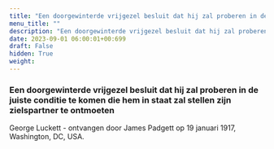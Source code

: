 ```yaml
---
title: "Een doorgewinterde vrijgezel besluit dat hij zal proberen in de juiste conditie te komen die hem in staat zal stellen zijn zielspartner te ontmoeten"
menu_title: ""
description: "Een doorgewinterde vrijgezel besluit dat hij zal proberen in de juiste conditie te komen die hem in staat zal stellen zijn zielspartner te ontmoeten"
date: 2023-09-01 06:00:01+00:699
draft: False
hidden: True
weight:
---
```

### Een doorgewinterde vrijgezel besluit dat hij zal proberen in de juiste conditie te komen die hem in staat zal stellen zijn zielspartner te ontmoeten

George Luckett - ontvangen door James Padgett op 19 januari 1917, Washington, DC, USA.
